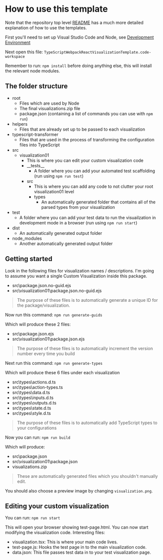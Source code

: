 # How to use this template

Note that the repository top level [README](../../README.md) has a much more detailed explanation of how to use the templates.

First you'll need to set up Visual Studio Code and Node, see [Development Environment](../../README.md#development-environment)

Next open this file: ```TypeScriptWebpackReactVisualizationTemplate.code-workspace```

Remember to run: ```npm install``` before doing anything else, this will install the relevant node modules.

## The folder structure
- root
    - Files which are used by Node
    - The final visualizations.zip file
    - package.json (containing a list of commands you can use with ```npm run```) 
- helpers
    - Files that are already set up to be passed to each visualization
- typescript-transformer
    - Files that are used in the process of transforming the configuration files into TypeScript
- src
    - visualization01
        - This is where you can edit your custom visualization code
        - \_\_tests__
            - A folder where you can add your automated test scaffolding (run using ```npm run test```)
        - src
            - This is where you can add any code to not clutter your root visualization01 level
            - types
                - An automatically generated folder that contains all of the parsed types from your visualization
- test
    - A folder where you can add your test data to run the visuailzation in development mode in a browser (run using ```npm run start```)
- dist
     - An automatically generated output folder
- node_modules
    - Another automatically generated output folder

## Getting started

Look in the following files for visualization names / descriptions. I'm going to assume you want a single Custom Visualization inside this package.

- src\package.json.no-guid.ejs
- src\visualization01\package.json.no-guid.ejs

> The purpose of these files is to automatically generate a unique ID for the package/visualization.

Now run this command: ```npm run generate-guids```

Which will produce these 2 files:

- src\package.json.ejs
- src\visualization01\package.json.ejs

> The purpose of these files is to automatically increment the version number every time you build

Next run this command: ```npm run generate-types```

Which will produce these 6 files under each visualization

- src\types\actions.d.ts
- src\types\action-types.ts
- src\types\data.d.ts
- src\types\inputs.d.ts
- src\types\outputs.d.ts
- src\types\state.d.ts
- src\types\style.d.ts

> The purpose of these files is to automatically add TypeScript types to your configurations

Now you can run: ```npm run build```

Which will produce:

- src\package.json
- src\visualization01\package.json
- visualizations.zip
> These are automatically generated files which you shouldn't manually edit.

You should also choose a preview image by changing ```visualization.png```.

## Editing your custom visualization

You can run: ```npm run start```

This will open your browser showing test-page.html. You can now start modifying the visualization code.
Interesting files:
- visualization.tsx: This is where your main code lives.
- test-page.js: Hooks the test page in to the main visualization code.
- data.json: This file passes test data in to your test visualization page.
